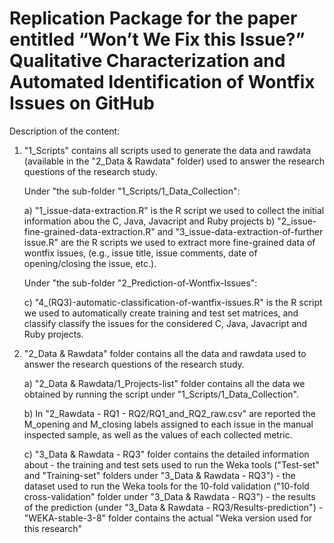 # Replication Package for the paper entitled “Won’t We Fix this Issue?” Qualitative Characterization and Automated Identification of Wontfix Issues on GitHub

Description of the content:

1) "1_Scripts" contains all scripts used to generate the data and rawdata 
   (available in the "2_Data & Rawdata" folder) used to 
    answer the research questions of the research study. 
    
    Under "the sub-folder "1_Scripts/1_Data_Collection":
    
    a) "1_issue-data-extraction.R" is the R script we used to collect the initial information
       abou the C, Java, Javacript and Ruby projects
    b) "2_issue-fine-grained-data-extraction.R" and "3_issue-data-extraction-of-further issue.R"
       are the R scripts we used to extract more fine-grained data of wontfix issues,
       (e.g., issue title, issue comments, date of opening/closing the issue, etc.).
       
    Under "the sub-folder "2_Prediction-of-Wontfix-Issues":
    
    c) "4_(RQ3)-automatic-classification-of-wantfix-issues.R" is the R script we used to 
       automatically create training and test set matrices,
       and classify classify the issues for the considered C, Java, Javacript and Ruby projects.
       
       

2) "2_Data & Rawdata" folder contains all the data and rawdata used to answer the research questions
   of the research study. 
   	
   	a) "2_Data & Rawdata/1_Projects-list" folder contains all the data we obtained by running the script
   	    under "1_Scripts/1_Data_Collection".
   	    
   		
   	b) In "2_Rawdata - RQ1 - RQ2/RQ1_and_RQ2_raw.csv" are reported the M_opening and M_closing labels assigned 
      to each issue in the manual inspected sample, as well as the values of each collected metric.
      
    c) "3_Data & Rawdata - RQ3" folder contains the detailed information about 
       - the training and test sets used to run the Weka tools ("Test-set" and "Training-set" folders
          under "3_Data & Rawdata - RQ3") 
       - the dataset used to run the Weka tools for the 10-fold validation ("10-fold cross-validation" folder
          under "3_Data & Rawdata - RQ3") 
       - the results of the prediction (under "3_Data & Rawdata - RQ3/Results-prediction") 
       - "WEKA-stable-3-8" folder contains the actual "Weka version used for this research"
           
        



